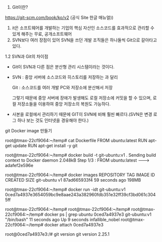 



1. Git이란? 

https://git-scm.com/book/ko/v2 (공식 Site 한글 매뉴얼))

1. it은 소프트웨어를 개발하는 기업의 핵심 자산인 소스코드를 효과적으로 관리할 수 있게 해주는 무료, 공개소프트웨어
2. SVN보다 여러 장점이 있어 SVN을 쓰던 개발 조직들은 하나둘씩 Git으로 갈아타고 있다.



1.2 SVN과 Git의 차이점

 - Git이 SVN과 다른 점은 분산형 관리 시스템이라는 것이다.

 - SVN : 중앙 서버에 소스코드와 히스토리를 저장하는 과 달리

   Git :  소스코드를 여러 개발 PC와 저장소에 분산해서 저장

   그렇기 때문에 중앙 서버에 장애가 발생해도 로컬 저장소에 커밋을 할 수 있으며, 로컬 저장소들을 이용하여 중앙 저장소의 복원도 가능하다.

 - 사본을 로컬에서 관리하기 때문에 GIT이 SVN에 비해 훨씬 빠르다.(SVN은 변경 로그 하나 보는 것도 인터넷을 경유해야 한다.)
 




git Docker image 만들기

root@tmax-22cf9064:~/temp# cat Dockerfile
FROM ubuntu:latest 
RUN apt-get update
RUN apt-get install -y git

root@tmax-22cf9064:~/temp# docker build -t git-ubuntu:v1 .
Sending build context to Docker daemon  2.048kB
Step 1/3 : FROM ubuntu:latest
 ---> adafef2e596e
 
 root@tmax-22cf9064:~/temp# docker images
REPOSITORY                    TAG                 IMAGE ID            CREATED             SIZE
git-ubuntu                    v1                  87ad665933f4        59 seconds ago      198MB

root@tmax-22cf9064:~/temp# docker run -idt git-ubuntu:v1
0ced7a4937e3654059bc9e8aae243a382960fdb351e32ff39cf3bd061c3045ff

root@tmax-22cf9064:~/temp# 
root@tmax-22cf9064:~/temp# 
root@tmax-22cf9064:~/temp# docker ps | grep ubuntu
0ced7a4937e3        git-ubuntu:v1       "/bin/bash"              11 seconds ago      Up 9 seconds                                                         infallible_nobel
root@tmax-22cf9064:~/temp# docker attach 0ced7a4937e3

root@0ced7a4937e3:/# git version
git version 2.25.1

